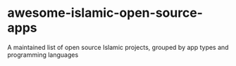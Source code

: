 # awesome-islamic-open-source-apps
A maintained list of open source Islamic projects, grouped by app types and programming languages
